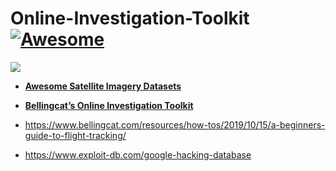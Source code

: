 # Online-Investigation-Toolkit [![Awesome](https://awesome.re/badge-flat.svg)](https://awesome.re)
 

![](figures/header_img.jpg)  



- [**Awesome Satellite Imagery Datasets**](https://github.com/SergeyShchus/Online-Investigation-Toolkit/edit/master/awesome-satellite-imagery-datasets-master/README.md)

- [**Bellingcat’s Online Investigation Toolkit**](https://docs.google.com/document/d/1BfLPJpRtyq4RFtHJoNpvWQjmGnyVkfE2HYoICKOGguA/edit#heading=h.po9n93ahppok)

- https://www.bellingcat.com/resources/how-tos/2019/10/15/a-beginners-guide-to-flight-tracking/

- https://www.exploit-db.com/google-hacking-database
